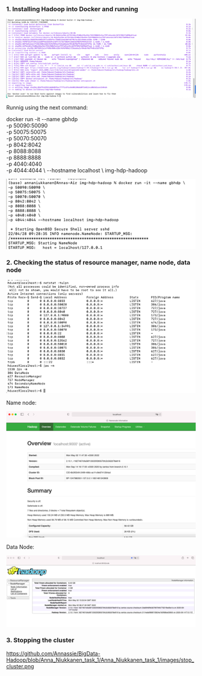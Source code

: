 ### 1. Installing Hadoop into Docker and running

![Hadoop installing](https://github.com/Annassie/BigData-Hadoop/blob/Anna_Niukkanen_task_1/Anna_Niukkanen_task_1/images/hadoop_installing.png)

Runnig using the next command:

docker run -it --name gbhdp \
               -p 50090:50090 \
               -p 50075:50075 \
               -p 50070:50070 \
               -p 8042:8042 \
               -p 8088:8088 \
               -p 8888:8888 \
               -p 4040:4040 \
               -p 4044:4044 \ --hostname localhost \ img-hdp-hadoop


![Hadoop running](https://github.com/Annassie/BigData-Hadoop/blob/Anna_Niukkanen_task_1/Anna_Niukkanen_task_1/images/hadoop_running.png)

### 2. Checking the status of resource manager, name node, data node

![Resource manager](https://github.com/Annassie/BigData-Hadoop/blob/Anna_Niukkanen_task_1/Anna_Niukkanen_task_1/images/check_status_of_manager.png)

Name node:

![Name Node](https://github.com/Annassie/BigData-Hadoop/blob/Anna_Niukkanen_task_1/Anna_Niukkanen_task_1/images/nameNode.png)

Data Node:

![Data Node](https://github.com/Annassie/BigData-Hadoop/blob/Anna_Niukkanen_task_1/Anna_Niukkanen_task_1/images/dataNode.png)

### 3. Stopping the cluster

https://github.com/Annassie/BigData-Hadoop/blob/Anna_Niukkanen_task_1/Anna_Niukkanen_task_1/images/stop_cluster.png
